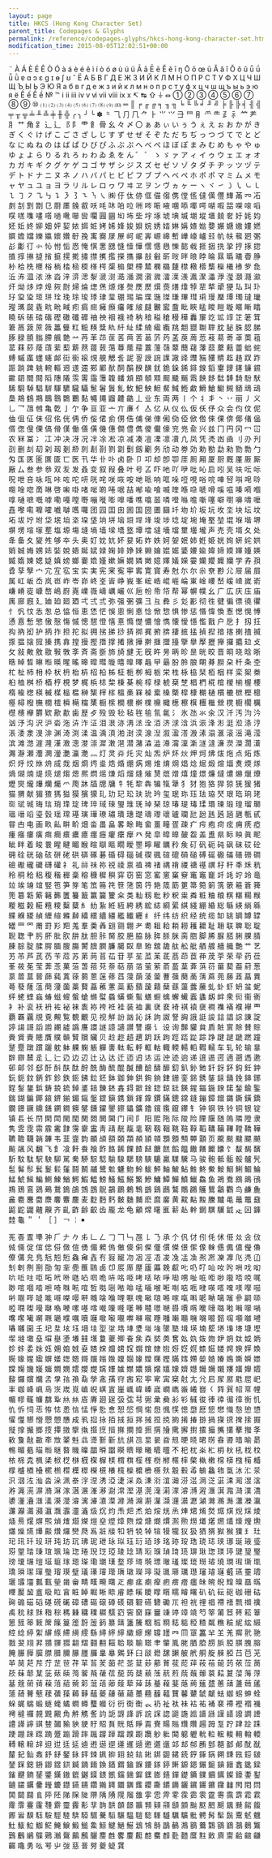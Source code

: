 ```yaml
---
layout: page
title: HKCS (Hong Kong Character Set)
parent_title: Codepages & Glyphs
permalink: /reference/codepages-glyphs/hkcs-hong-kong-character-set.html
modification_time: 2015-08-05T12:02:51+00:00
---
```




<p>¨ À Á È É Ê Ò Ó à á è é ê ì í ò ó ø ù ú ü Ā ā Ē ē Ě ě ī ŋ Ō ō œ ū Ǎ ǎ ǐ Ǒ ǒ ǔ ǖ ǘ ǚ ǜ ɐ ɑ ɔ ɛ ɡ ɪ ɵ ʃ ʊ ˆ Ё А Б В Г Д Е Ж З И Й К Л М Н О П Р С Т У Ф Х Ц Ч Ш Щ Ъ Ы Ь Э Ю Я а б в г д е ж з и й к л м н о п р с т у ф х ц ч ш щ ъ ы ь э ю я ё Ế ế Ề ề № ℡ ⅰ ⅱ ⅲ ⅳ ⅴ ⅵ ⅶ ⅷ ⅸ ⅹ ↸ ↹ ⇧ ⏚ ⏛ ① ② ③ ④ ⑤ ⑥ ⑦ ⑧ ⑨ ⑩ ⑴ ⑵ ⑶ ⑷ ⑸ ⑹ ⑺ ⑻ ⑼ ⑽ ═ ║ ╒ ╓ ╔ ╕ ╖ ╗ ╘ ╙ ╚ ╛ ╜ ╝ ╞ ╟ ╠ ╡ ╢ ╣ ╤ ╥ ╦ ╧ ╨ ╩ ╪ ╫ ╬ ╭ ╮ ╯ ╰ ✽ ⺀ ⺄ ⺆ ⺇ ⺈ ⺊ ⺌ ⺍ ⺕ ⺜ ⺝ ⺥ ⺧ ⺪ ⺬ ⺮ ⺶ ⺼ ⺾ ⻆ ⻊ ⻌ ⻍ ⻏ ⻖ ⻗ ⻞ ⻣ ⼳ 々 〆 〇 ぁ あ ぃ い ぅ う ぇ え ぉ お か が き ぎ く ぐ け げ こ ご さ ざ し じ す ず せ ぜ そ ぞ た だ ち ぢ っ つ づ て で と ど な に ぬ ね の は ば ぱ ひ び ぴ ふ ぶ ぷ へ べ ぺ ほ ぼ ぽ ま み む め も ゃ や ゅ ゆ ょ よ ら り る れ ろ ゎ わ ゐ ゑ を ん ゛ ゜ ゝ ゞ ァ ア ィ イ ゥ ウ ェ エ ォ オ カ ガ キ ギ ク グ ケ ゲ コ ゴ サ ザ シ ジ ス ズ セ ゼ ソ ゾ タ ダ チ ヂ ッ ツ ヅ テ デ ト ド ナ ニ ヌ ネ ノ ハ バ パ ヒ ビ ピ フ ブ プ ヘ ベ ペ ホ ボ ポ マ ミ ム メ モ ャ ヤ ュ ユ ョ ヨ ラ リ ル レ ロ ヮ ワ ヰ ヱ ヲ ン ヴ ヵ ヶ ー ヽ ヾ ㇀ ㇁ ㇂ ㇃ ㇄ ㇅ ㇆ ㇇ ㇈ ㇉ ㇊ ㇋ ㇌ ㇍ ㇎ ㇏ ㈱ 㐵 㑀 㑊 㑌 㑤 㑳 㑺 㑽 㑾 㒓 㒖 㒥 㒯 㒼 㓁 㓈 㓟 㓤 㓻 㔆 㔾 㕑 㕓 㕙 㕡 㕭 㕰 㕲 㕷 㕸 㖄 㖗 㖘 㖡 㖥 㖭 㖿 㗁 㗅 㗇 㗊 㗎 㗒 㗖 㗛 㗝 㗱 㗲 㗳 㗻 㗾 㘉 㘘 㘚 㘣 㘥 㘭 㘵 㘹 㘾 㙇 㙈 㙉 㙎 㙟 㙡 㙺 㚁 㚚 㚥 㚪 㚬 㚰 㚱 㚵 㚹 㚼 㛁 㛃 㛄 㛅 㛇 㛈 㛓 㛔 㛖 㛝 㛡 㛢 㛥 㛦 㛵 㜁 㜃 㜈 㜊 㜍 㜜 㜢 㜣 㜥 㜬 㜭 㜰 㜲 㜳 㜺 㝀 㝃 㝢 㝯 㞗 㞠 㞹 㞾 㟖 㟲 㟸 㟻 㠏 㠙 㠠 㠭 㠶 㠸 㡣 㢠 㣃 㣌 㣑 㣔 㣺 㤈 㤔 㤧 㤲 㤿 㥍 㥣 㥸 㦀 㦉 㦊 㦒 㦙 㦛 㦡 㦤 㦸 㧜 㧢 㧥 㧬 㧸 㧻 㧾 㨁 㨃 㨆 㨗 㨘 㨩 㨪 㨴 㩋 㩒 㩗 㩜 㩞 㩦 㩧 㪗 㪫 㪽 㫞 㫠 㫰 㫲 㫻 㬎 㬙 㬢 㬫 㬹 㭂 㭘 㭠 㭱 㭲 㭻 㭼 㮀 㮕 㮖 㮙 㮡 㮼 㮾 㯂 㯄 㯗 㯝 㯬 㯲 㯳 㯴 㰍 㰑 㰕 㰘 㱔 㲋 㳋 㳍 㳑 㳖 㳜 㳫 㳯 㴒 㴓 㴝 㴲 㴻 㵆 㵌 㵎 㵑 㵟 㵢 㵩 㵪 㵯 㵵 㵽 㶅 㶈 㶊 㶏 㶑 㶥 㶭 㶴 㶿 㷆 㷇 㷉 㷌 㷍 㷓 㷛 㷧 㷨 㷫 㷳 㷴 㷷 㷼 㷽 㸆 㹀 㹃 㹈 㹕 㹴 㺨 㺩 㺪 㺭 㺱 㺸 㺿 㻂 㻇 㻊 㻌 㻐 㻑 㻖 㻗 㻚 㻛 㻞 㻡 㻢 㻧 㻩 㻫 㻰 㻳 㻴 㻺 㻼 㻿 㼀 㼄 㼆 㼇 㼎 㽓 㽘 㽙 㽣 㽼 㾓 㿀 㿈 㿗 㿜 㿥 㿭 㿹 㿺 䀄 䀉 䀝 䀹 䁅 䁓 䁗 䁢 䁥 䁪 䁯 䁱 䂨 䂻 䂿 䃈 䃘 䃟 䃸 䃺 䄂 䄃 䄄 䄉 䄎 䄲 䅧 䅬 䅮 䅼 䅿 䆐 䆲 䇄 䇊 䇏 䇛 䇭 䇯 䇹 䈑 䈣 䉀 䉠 䉪 䉶 䉺 䊌 䊔 䊢 䊵 䊹 䊼 䋴 䋻 䋼 䌫 䍮 䎗 䎚 䎺 䏁 䏙 䏟 䏭 䏰 䏲 䐁 䐂 䐓 䐥 䐭 䑺 䒏 䒑 䒟 䒠 䒢 䒰 䒷 䒽 䓀 䓃 䓅 䓎 䓝 䓞 䓟 䓤 䓩 䓪 䓫 䓬 䓴 䔃 䔄 䔉 䔋 䔖 䔛 䔝 䔧 䔮 䔳 䔶 䔻 䔽 䔿 䕃 䕑 䕒 䕕 䕘 䕜 䕡 䕢 䕪 䕭 䕷 䕸 䖅 䖦 䖳 䗚 䗩 䗪 䘃 䘆 䘏 䘕 䘗 䙛 䙺 䚀 䚡 䚻 䛏 䛐 䛵 䛷 䜓 䜘 䜶 䝄 䝎 䝏 䝼 䞘 䞦 䟕 䟭 䟴 䠀 䠋 䠷 䡝 䡱 䢛 䢭 䢮 䣐 䣝 䣭 䣳 䣺 䤆 䤑 䤞 䤥 䤪 䤭 䤵 䤼 䤾 䥅 䥑 䥓 䥥 䥪 䥲 䦉 䦡 䦧 䧟 䧥 䧧 䨏 䨝 䨤 䨵 䪖 䪤 䪴 䪸 䫑 䫤 䫿 䬐 䬙 䬠 䬬 䬷 䭯 䭰 䭲 䭻 䭾 䮎 䮐 䮓 䮖 䮗 䮝 䮽 䮾 䯀 䰄 䰇 䰎 䰲 䰻 䰾 䱀 䱇 䱗 䱛 䱭 䱷 䱻 䱽 䲁 䲅 䲤 䲮 䲰 䲷 䳍 䳡 䳢 䳭 䴇 䴉 䴐 䴴 䵶 䵷 䶉 䶑 䶜 丄 业 东 両 两 丨 个 丬 丯 丶 丷 丽 丿 义 乚 乛 乪 乸 亀 亁 亅 亇 争 亘 亚 亠 亣 亷 亻 亼 亿 从 仪 仫 仮 仸 伃 众 会 伨 伩 伲 伷 伹 佂 佅 佋 佲 侊 侢 侨 侫 侰 侴 侽 俈 俌 俤 俥 俰 俲 俹 俽 倃 倈 倮 倴 倻 偖 偘 偦 偬 傁 傈 傐 傦 傼 働 僐 僙 僟 僡 僴 僼 儁 儍 儎 儫 兖 兠 兪 兴 兹 冂 円 冈 冖 冚 农 冧 冨 冫 冮 冲 决 冴 况 冸 凃 凇 凉 减 凑 凒 凓 凛 凟 凢 凤 凭 凴 凼 凾 刂 刅 刋 刟 删 刦 刧 刴 刼 剗 剙 剠 剨 剳 剹 劏 劐 劔 劚 务 劤 动 劵 効 勅 勌 勐 勑 勠 勡 勹 匁 匤 匧 匬 匲 匳 匸 医 卂 华 卝 卟 卤 卧 卩 卭 却 卽 卾 厓 厠 厢 厦 厨 厩 厪 厫 厮 厰 厶 叁 参 叅 双 叐 发 叒 变 叙 叚 叠 叶 号 叾 吓 吔 吖 吚 吡 吣 启 吲 吴 呋 呍 呩 呪 呭 咅 咏 咓 咔 咗 咜 咞 咣 咤 咲 咴 咹 哋 哌 响 哐 哚 哣 哯 唂 唍 唓 唘 唞 唣 唥 唨 唫 唿 啇 啉 啓 啝 啩 啫 啱 啲 啳 啹 喆 喐 喩 喰 喴 喹 喺 喼 嗁 嗗 嗘 嗞 嗪 嗬 嗰 嗱 嗵 嗻 嘅 嘑 嘞 嘠 嘡 嘢 嘣 嘥 嘭 嘷 噃 噍 噏 噐 噒 噔 噝 噡 噺 噻 噼 嚉 嚊 嚋 嚒 嚞 嚟 嚡 嚤 嚯 嚱 嚹 嚿 囖 团 园 囯 囱 囻 国 圀 圕 圝 圲 圽 圿 坂 坃 坆 坔 块 坛 坟 坧 坺 坾 坿 垈 垊 垍 垐 垜 垡 垧 垪 垴 垻 垾 埄 埈 埗 埝 埞 埦 埯 埾 堃 堒 堢 堦 堺 塀 塄 塇 塜 塟 塩 塬 塲 塳 墒 墙 墚 墧 墪 墰 墵 墶 墻 壋 壐 壜 壠 声 売 壳 壻 夂 处 夅 备 夊 夑 夝 够 夲 头 奥 奵 妉 妔 妚 妟 妬 妰 妷 妸 妿 姄 姉 姙 姫 姯 姰 姸 姹 娂 娋 娍 娒 娚 娡 娤 娧 娪 娫 娬 娽 婅 婔 婙 婡 婣 婨 婫 婮 婱 婹 婾 媁 媂 媆 媈 媑 媖 媙 媠 媡 媤 媫 嫃 嫎 嫏 嫑 嫓 嫤 嫰 嫲 嫺 嫾 嬍 嬑 嬕 嬟 嬫 孁 孄 孆 孊 孏 学 孨 孭 孴 孶 孼 宀 宂 宐 宖 宝 实 実 宪 宷 寃 寕 寗 寛 寳 寿 尅 尓 尔 尜 尞 尠 尣 屉 届 屓 属 屸 岅 岙 岚 岜 岞 岺 峁 峂 峑 峕 峥 峩 峯 峵 峼 崐 崕 崘 崬 崯 崾 嵆 嵈 嵖 嵗 嵛 嵰 嵴 嵸 嵻 嶅 嶋 嶎 嶤 嶫 嶶 嶹 巁 巗 巛 巵 帉 帋 帒 帮 幂 幈 幞 幺 广 広 庆 庒 庙 庽 廍 廐 廴 廸 廹 廻 廼 弌 弍 弎 弥 强 弻 彍 彐 彑 彜 彡 彣 彲 彻 徃 徤 徧 徱 徺 忂 忄 忛 忟 怣 怱 总 恊 恒 恵 恷 恾 悞 悤 悧 悳 惗 惞 惣 惧 惨 惩 惽 愇 愌 愙 愢 愰 愽 慂 慐 慙 慜 慠 慤 慯 慽 憁 憇 憕 憘 憙 憜 憷 憹 懀 懏 懐 懓 懚 懢 戬 户 戹 扌 扨 抂 抅 抐 抝 护 抦 拃 担 拕 拟 拥 挘 挮 挱 挵 挷 捤 捬 捹 捿 掋 掹 揁 揑 揞 揢 揦 揸 揻 揼 揾 搇 搲 搸 携 搻 摚 摱 摼 撍 撑 撯 撴 撶 擀 擓 擝 擡 擥 擧 擪 攊 攑 攞 攟 攰 攴 攵 敍 敟 敫 敭 斅 斆 斈 斉 斋 斵 斾 旑 旔 无 旣 旿 昘 昞 昣 昰 晄 晈 晋 晍 晓 晗 晣 晧 晫 晳 晽 暅 暎 暒 暚 暤 暭 暳 暶 暿 曍 曎 曧 曱 朂 朌 朎 朖 朙 朞 朥 朶 杄 条 杢 杧 杫 杮 枏 枠 枤 枬 枱 枿 柖 柗 柹 柾 栀 栁 栂 栃 栄 栍 栐 栛 栞 栢 栶 样 栾 桇 桊 桕 桖 桝 桥 梄 梈 梘 梦 梶 梹 梽 棃 棅 棊 椀 椁 椂 椃 椉 椘 椙 椚 椛 椬 椶 椾 楃 楆 楕 楡 楤 楧 楲 楳 榀 榅 榊 榘 榟 榢 榲 槀 槑 槕 槖 槡 槩 槹 槺 樃 樋 樌 樚 樜 樫 樬 樭 樳 橃 橅 橌 橒 橓 橗 橣 橥 橱 橴 橺 檂 檊 檏 檙 檝 檧 檫 檱 檲 檵 檾 櫈 櫉 櫊 櫔 櫘 櫶 欅 欝 欵 歒 歗 歯 歴 歺 殁 毁 毜 毡 毪 毺 氜 氱 氵 氷 氹 氺 氽 汉 汘 汚 汮 汵 汹 汿 沟 沢 沪 沯 沲 泋 泎 泟 泪 泿 洂 洅 洆 洤 洦 济 浗 浛 浜 浱 浲 涁 涏 涖 涤 涥 涱 涹 淾 渂 渄 渊 渏 渕 渘 温 渪 湏 湐 湗 湙 湶 湼 溆 溋 溚 溵 溸 溻 滙 滚 滛 滝 滢 滨 滩 滺 漄 漋 漌 漖 漗 漤 漴 漽 潄 潖 潜 潴 潹 澁 澊 澝 澟 澵 澻 澾 濓 濙 濚 濶 濸 瀃 瀞 瀬 灋 灍 灐 灔 灜 灧 灬 灯 灵 灷 灹 灾 灿 炁 炉 炋 炏 炠 炣 炥 炦 炧 点 炻 炼 炽 烀 烄 烌 烐 烕 烖 烟 烱 烵 烾 焅 焝 焩 焫 焬 焳 焴 焵 焻 焾 煀 煅 煊 煏 煑 煗 煫 煱 煳 煵 煶 煷 煺 煼 煾 熈 熌 熎 熑 熖 熘 熢 熣 熭 熴 熷 熺 燑 燝 燫 燵 燶 爀 爉 爎 爏 爕 爖 爗 爤 爥 爫 爮 牀 牐 牕 牗 牜 牦 犂 犇 犏 犔 犟 犭 犲 狍 狢 猂 猄 猐 猨 猪 猫 猬 献 猸 猹 獁 獈 獏 獱 獴 玌 玏 玘 玜 玞 玧 玪 玺 珉 珎 珏 珐 珕 珡 珢 珤 珦 珯 珳 珷 珹 珻 琂 琑 琒 琔 琕 琗 琙 琜 琞 琟 琷 琸 琹 琼 瑃 瑅 瑇 瑈 瑉 瑓 瑖 瑝 瑠 瑡 瑥 瑨 瑫 瑬 瑴 瑶 瑺 璂 璌 璍 璙 璛 璝 璤 璴 璹 瓈 瓌 瓐 瓓 瓧 瓰 瓱 瓲 瓸 甅 甎 甙 甞 甴 电 画 畂 畆 畊 畍 畑 畓 畕 畠 畧 畭 畮 畲 畺 疃 疍 疎 疒 疞 疱 疴 痃 痈 痜 瘂 瘇 瘬 瘻 癀 癍 癎 癏 癑 癔 癦 癧 癯 癳 癴 癶 発 皐 皡 皥 皷 盌 盖 盙 県 眎 眏 眞 眤 眦 眫 着 睃 睘 睲 睷 睸 睺 睻 瞓 瞘 瞯 瞹 瞾 矃 矅 矋 矝 矦 矴 矾 砈 砘 砜 砞 砹 砼 砽 硂 硄 硇 硋 硑 硓 硔 硦 硺 碁 碈 碍 碯 碱 碶 碸 碹 磇 磒 磓 磗 磘 磤 磮 磰 磱 磵 礆 礮 礲 礳 礴 礶 礻 礼 祘 祙 祢 祱 祾 禀 禃 禆 禇 禑 禙 禝 禟 禥 禩 秄 秆 秊 秌 秔 秢 秱 秴 稆 稪 稭 稺 稾 穃 穅 穉 穥 穽 窃 窑 窓 窰 窻 窼 竂 竃 竈 竉 竏 竓 竚 竛 竜 竝 竢 竧 竩 竪 竾 笋 笌 笔 笟 笧 笩 笹 筂 筃 筕 筢 筬 筯 筻 箒 箢 箣 箲 篏 篐 篬 篺 篼 簒 簕 簛 簵 籂 籄 籑 籖 籝 籭 籰 籴 类 籼 籾 粃 粆 粎 粜 粦 粧 粬 粮 粸 糂 糃 糇 糉 糍 糓 糚 糦 糭 糳 糵 糹 糼 紥 絍 絚 絝 綉 綋 綕 綗 綤 綨 綫 綳 緍 総 緐 緓 緔 緜 緤 緥 緵 緽 緾 縇 縧 繛 繥 繧 繬 繮 繿 纎 纒 纟 纤 纬 纺 织 经 统 缆 缷 罀 罁 罇 罉 罎 罒 罓 罱 罸 羏 羓 羗 羣 羮 羴 翝 翧 翺 耂 耈 耝 耠 耥 耮 耯 耱 耻 耼 联 聛 聡 聢 聣 聦 肀 肟 肧 肶 肷 肼 肽 胆 胩 胬 胶 脃 脇 脉 脌 脎 脒 脔 脗 脚 脪 脲 脴 脷 腂 腈 腖 腙 腚 腬 腭 腼 膄 膓 膥 膪 膶 臁 臈 臤 臯 臶 舘 舚 舦 舩 舭 舾 艔 艢 艥 艶 艹 艺 艻 芇 芦 芪 芿 苄 苊 苏 苐 苘 苢 苮 苷 苸 苼 苽 苿 茋 茘 茚 茝 茽 荗 荢 荣 荦 药 莅 莑 莜 莬 莹 莾 菍 菓 菭 萅 萔 萖 萘 萜 萠 萡 萤 萦 萮 萾 葈 葊 葓 葕 葘 葜 葢 葤 葱 葲 葿 蒀 蒈 蒒 蒓 蒖 蒣 蒭 蒽 蒾 蓚 蓞 蓡 蓢 蓤 蓥 蓸 蔃 蔅 蔐 蔳 蔴 蔸 蕂 蕋 蕌 蕒 蕚 蕟 蕯 蕰 蕳 薓 薗 藁 藖 藠 藮 藼 蘂 蘍 蘏 蘐 蘔 蘖 蘨 蘯 虂 虅 虬 虲 虾 蚒 蚠 蚭 蚲 蛯 蝰 蝱 蝽 螆 螋 螌 螥 螩 螱 蟁 蟎 蟖 蟚 蟮 蟵 蠄 蠏 蠘 蠧 蠭 衂 衅 衆 衏 衞 衠 衤 补 衮 袄 袇 袏 袐 袜 袠 袮 袴 袵 袿 装 裇 裏 裦 裵 裿 褀 褤 襃 襇 襍 襔 襥 襷 覀 覇 覉 覊 覑 覔 覥 覧 覩 覼 见 视 觧 訜 訩 訫 訸 訽 詉 詧 詾 誐 誔 誜 誩 誯 誴 諌 諚 諪 諹 謌 謟 謭 謿 譃 譌 譍 譞 譢 譩 讁 讃 讐 讛 讠 设 询 豑 貛 貟 貭 賍 賔 賖 賛 賩 賫 賲 賷 贃 贋 贌 贑 贒 贘 贜 贝 赺 趂 趦 趩 跀 跃 跔 踁 踎 踨 踪 踭 踺 蹆 蹏 蹨 蹱 蹵 蹷 蹾 躀 躧 躭 躰 躶 躹 躼 軃 軎 軚 転 軤 軭 軲 輙 輭 輰 轁 轊 轜 车 轧 轮 输 辠 辥 辧 辳 辵 辶 辷 辸 边 辺 辻 込 达 迁 迊 迌 迏 运 迚 迹 逈 递 逳 逷 遌 遖 遡 遤 遬 邨 邮 邻 郄 酑 酙 酜 酞 酧 酰 酶 酼 醌 醎 醩 醶 醻 釄 釖 釟 釥 釶 釺 釾 鈈 鈎 鈓 鈡 鈨 鈪 鈫 鈵 鈼 鉁 鉄 鉕 鉘 鉝 鉟 鉢 鉫 鉮 鉷 銁 銄 銉 銏 銮 銱 銹 銺 銾 銿 鋔 鋛 鋣 鋥 鋫 鋬 鋲 鋳 鋴 鋶 鋽 錃 錇 錬 錰 錱 鍀 鍁 鍂 鍃 鍄 鍅 鍈 鍟 鍢 鍦 鍨 鍩 鍫 鍮 鍳 鍴 鍸 鍽 鎁 鎄 鎅 鎆 鎇 鎐 鎜 鎠 鎭 鎸 鎻 鎽 鎿 鏆 鏋 鏓 鏛 鏠 鏰 鏱 鏳 鏴 鐁 鐄 鐈 鐗 鐛 鐝 鐤 鐥 鐦 鐧 鐭 鐾 鑂 鑃 鑍 鑔 鑘 鑛 鑥 鑧 鑬 鑹 鑻 钅 钟 钢 铁 铃 铜 银 锭 镇 镸 长 閅 閖 閗 閙 閠 関 閦 閧 閪 门 间 阝 阳 阸 陁 际 陖 险 陻 隁 随 隖 隣 隥 隶 隽 雴 霃 霛 霡 霱 霴 霶 靀 靁 靑 靕 靗 靝 靟 靭 靱 鞇 鞉 鞛 鞟 鞱 鞲 鞴 鞸 鞺 鞽 鞾 韀 韂 韈 韒 韠 韦 韮 韲 韵 頔 頕 頟 頣 頮 頳 頴 顇 顋 顖 顦 顨 顬 页 颴 颷 颹 飃 飇 飈 飊 风 飜 飞 飠 飡 飦 飬 飱 飵 餎 餙 餜 餷 餸 餹 餻 饀 饂 饊 饍 饝 饢 饣 馛 馤 馪 馸 馼 駄 駅 駚 駠 駡 駦 駵 騌 騐 騟 騡 騦 騯 騻 騼 驘 驜 驣 马 骏 骲 骶 骺 骽 髗 髠 髢 髴 髿 鬂 鬉 鬏 鬔 鬪 鬭 鬴 鬹 魀 魐 魩 魿 鮁 鮃 鮋 鮍 鮎 鮏 鮗 鮝 鮟 鮰 鯏 鯝 鯩 鯭 鯱 鯴 鯿 鰂 鰊 鰌 鰐 鰕 鰛 鰟 鰠 鰦 鰯 鰵 鰺 鱅 鱏 鱓 鱝 鱲 鱻 鱼 鴂 鴌 鴖 鴡 鴴 鴹 鵄 鵉 鵎 鵐 鵞 鵭 鵮 鵼 鵾 鶃 鶓 鶥 鶫 鶽 鷀 鷄 鷉 鷔 鷼 鸊 鸌 鸎 鸘 鸜 鸟 鹻 麁 麄 麅 麐 麕 麖 麘 麞 麢 麦 麨 麪 麫 麬 麯 麱 麽 麿 黁 黄 黆 黇 黢 黱 黸 黾 鼂 鼈 鼗 鼦 鼧 鼹 齄 齅 齐 齓 齚 齢 齩 齿 龎 龙 龟 龥 龦 龧 龨 龩 龪 龫 龬 龭 龮 龯 龰 龱 龲 龳 龜 ＂ ＇ ［ ］ ￢ ￤ ￭ </p>
<p>&#x20021; &#x2003e; &#x20046; &#x2004e; &#x20068; &#x20086; &#x20087; &#x2008a; &#x20094; &#x200ca; &#x200cb; &#x200cc; &#x200cd; &#x200d1; &#x200ee; &#x2010c; &#x2010e; &#x20118; &#x201a4; &#x201a9; &#x201ab; &#x201c1; &#x201d4; &#x201f2; &#x20204; &#x2020c; &#x20214; &#x20239; &#x2025b; &#x20274; &#x20275; &#x20299; &#x2029e; &#x202a0; &#x202b7; &#x202bf; &#x202c0; &#x202e5; &#x2030a; &#x20325; &#x20341; &#x20345; &#x20346; &#x20347; &#x2037e; &#x2037f; &#x20380; &#x203a0; &#x203a7; &#x203b5; &#x203c9; &#x203cb; &#x203f5; &#x203fc; &#x20413; &#x20414; &#x2041f; &#x20465; &#x20487; &#x2048e; &#x20491; &#x20492; &#x204a3; &#x204d7; &#x204fc; &#x204fe; &#x20547; &#x2058e; &#x205a5; &#x205b3; &#x205c3; &#x205ca; &#x205d0; &#x205d5; &#x205df; &#x205e0; &#x205eb; &#x20611; &#x20615; &#x20619; &#x2061a; &#x20630; &#x20656; &#x20676; &#x2070e; &#x20731; &#x20779; &#x2082c; &#x20873; &#x208d5; &#x20916; &#x20923; &#x20954; &#x20979; &#x209e7; &#x20a11; &#x20a50; &#x20a6f; &#x20ab4; &#x20ac2; &#x20acd; &#x20b0d; &#x20b8f; &#x20b9f; &#x20ba8; &#x20ba9; &#x20bbf; &#x20bc6; &#x20bcb; &#x20be2; &#x20beb; &#x20bfb; &#x20bff; &#x20c0b; &#x20c0d; &#x20c20; &#x20c34; &#x20c3a; &#x20c3b; &#x20c41; &#x20c42; &#x20c43; &#x20c53; &#x20c65; &#x20c77; &#x20c78; &#x20c7c; &#x20c8d; &#x20c96; &#x20c9c; &#x20cb5; &#x20cb8; &#x20ccf; &#x20cd3; &#x20cd4; &#x20cd5; &#x20cd6; &#x20cdd; &#x20ced; &#x20cff; &#x20d15; &#x20d28; &#x20d31; &#x20d32; &#x20d46; &#x20d47; &#x20d48; &#x20d49; &#x20d4c; &#x20d4d; &#x20d4e; &#x20d6f; &#x20d71; &#x20d74; &#x20d7c; &#x20d7e; &#x20d7f; &#x20d96; &#x20d9c; &#x20da7; &#x20db2; &#x20dc8; &#x20e04; &#x20e09; &#x20e0a; &#x20e0d; &#x20e0e; &#x20e0f; &#x20e10; &#x20e11; &#x20e16; &#x20e1d; &#x20e4c; &#x20e6d; &#x20e73; &#x20e75; &#x20e76; &#x20e77; &#x20e78; &#x20e79; &#x20e7a; &#x20e7b; &#x20e8c; &#x20e96; &#x20e98; &#x20e9d; &#x20ea2; &#x20eaa; &#x20eab; &#x20eac; &#x20eb6; &#x20ed7; &#x20ed8; &#x20edd; &#x20ef8; &#x20ef9; &#x20efa; &#x20efb; &#x20f1d; &#x20f26; &#x20f2d; &#x20f2e; &#x20f30; &#x20f31; &#x20f3b; &#x20f4c; &#x20f64; &#x20f8d; &#x20f90; &#x20fad; &#x20fb4; &#x20fb5; &#x20fb6; &#x20fbc; &#x20fdf; &#x20fea; &#x20feb; &#x20fec; &#x20fed; &#x21014; &#x2101d; &#x2101e; &#x2104f; &#x2105c; &#x2106f; &#x21075; &#x21076; &#x21077; &#x21078; &#x2107b; &#x21088; &#x21096; &#x2109d; &#x210b4; &#x210bf; &#x210c0; &#x210c1; &#x210c7; &#x210c8; &#x210c9; &#x210cf; &#x210d3; &#x210e4; &#x210f4; &#x210f5; &#x210f6; &#x2112f; &#x2113b; &#x2113d; &#x21145; &#x21148; &#x2114f; &#x21180; &#x21187; &#x211d9; &#x2123c; &#x2124f; &#x2127c; &#x212a8; &#x212a9; &#x212b0; &#x212e3; &#x212fe; &#x21302; &#x21303; &#x21304; &#x21305; &#x21336; &#x2133a; &#x21375; &#x21376; &#x2138e; &#x21398; &#x2139c; &#x213c5; &#x213c6; &#x213ed; &#x213fe; &#x21413; &#x21416; &#x21424; &#x2143f; &#x21452; &#x21454; &#x21455; &#x2148a; &#x21497; &#x214b6; &#x214e8; &#x214fd; &#x21577; &#x21582; &#x21596; &#x2160a; &#x21613; &#x21619; &#x2163e; &#x21661; &#x21692; &#x216b8; &#x216ba; &#x216c0; &#x216c1; &#x216c2; &#x216d3; &#x216d5; &#x216df; &#x216e6; &#x216e7; &#x216e8; &#x216fa; &#x216fb; &#x216fc; &#x216fe; &#x2170d; &#x21710; &#x21726; &#x2173a; &#x2173b; &#x2173c; &#x21757; &#x2176c; &#x2176d; &#x2176e; &#x2176f; &#x21770; &#x21771; &#x21773; &#x21774; &#x217ab; &#x217b0; &#x217b1; &#x217b2; &#x217b3; &#x217b4; &#x217b5; &#x217c3; &#x217c7; &#x217d9; &#x217da; &#x217db; &#x217dc; &#x217df; &#x217ef; &#x217f5; &#x217f6; &#x217f8; &#x217f9; &#x217fa; &#x217fb; &#x217fc; &#x21820; &#x21828; &#x21829; &#x2182a; &#x2182d; &#x21839; &#x2183a; &#x2183b; &#x21840; &#x21845; &#x21852; &#x2185e; &#x21861; &#x21862; &#x21863; &#x21864; &#x21877; &#x2187b; &#x21883; &#x21884; &#x21885; &#x2189e; &#x2189f; &#x218a0; &#x218a1; &#x218a2; &#x218be; &#x218bf; &#x218d1; &#x218d6; &#x218d7; &#x218d8; &#x218d9; &#x218fa; &#x21903; &#x21904; &#x21905; &#x21910; &#x21911; &#x21912; &#x21915; &#x2191c; &#x21922; &#x21927; &#x2193b; &#x21944; &#x21958; &#x2196a; &#x2197c; &#x21980; &#x21983; &#x21988; &#x21996; &#x219db; &#x219f3; &#x21a2d; &#x21a34; &#x21a45; &#x21a4b; &#x21a63; &#x21b44; &#x21bc1; &#x21bc2; &#x21c2a; &#x21c70; &#x21ca2; &#x21ca5; &#x21cac; &#x21d46; &#x21d5e; &#x21d90; &#x21db6; &#x21dba; &#x21dca; &#x21dd1; &#x21deb; &#x21df9; &#x21e1c; &#x21e23; &#x21e37; &#x21e3d; &#x21e89; &#x21ea4; &#x21ea8; &#x21ec8; &#x21ed5; &#x21f0f; &#x21f15; &#x21f6a; &#x21f9e; &#x21fa1; &#x21fe8; &#x22045; &#x22049; &#x2207e; &#x2209a; &#x220c7; &#x220fc; &#x2212a; &#x2215b; &#x22173; &#x2217a; &#x221a1; &#x221c1; &#x221c3; &#x22208; &#x2227c; &#x22321; &#x22325; &#x223bd; &#x223d0; &#x223d7; &#x223fa; &#x22465; &#x22471; &#x2248b; &#x22491; &#x224b0; &#x224ed; &#x22513; &#x2251b; &#x22530; &#x22554; &#x2258d; &#x225af; &#x225be; &#x2261b; &#x2261c; &#x2262b; &#x22668; &#x2267a; &#x22696; &#x22698; &#x226f4; &#x226f5; &#x226f6; &#x22712; &#x22714; &#x2271b; &#x2271f; &#x2272a; &#x22775; &#x22781; &#x22796; &#x227b4; &#x227b5; &#x227cd; &#x22803; &#x2285f; &#x22860; &#x22871; &#x228ad; &#x228c1; &#x228f7; &#x22926; &#x22939; &#x2294f; &#x22967; &#x2296b; &#x22980; &#x22993; &#x22a66; &#x22acf; &#x22ad5; &#x22ae6; &#x22ae8; &#x22b0e; &#x22b22; &#x22b3f; &#x22b43; &#x22b6a; &#x22bca; &#x22bce; &#x22c26; &#x22c27; &#x22c38; &#x22c4c; &#x22c51; &#x22c55; &#x22c62; &#x22c88; &#x22c9b; &#x22ca1; &#x22ca9; &#x22cb2; &#x22cb7; &#x22cc2; &#x22cc6; &#x22cc9; &#x22d07; &#x22d08; &#x22d12; &#x22d44; &#x22d4c; &#x22d67; &#x22d8d; &#x22d95; &#x22da0; &#x22da3; &#x22da4; &#x22db7; &#x22dee; &#x22e0d; &#x22e36; &#x22e42; &#x22e78; &#x22e8b; &#x22eb3; &#x22eef; &#x22f74; &#x22fcc; &#x22fe3; &#x23033; &#x23044; &#x2304b; &#x23066; &#x2307d; &#x2307e; &#x2308e; &#x230b7; &#x230bc; &#x230da; &#x23103; &#x2313d; &#x2317d; &#x23182; &#x231a4; &#x231a5; &#x231b3; &#x231c8; &#x231c9; &#x231f7; &#x231f8; &#x231f9; &#x2320f; &#x23225; &#x2322f; &#x23231; &#x23232; &#x23233; &#x23234; &#x23256; &#x23262; &#x23281; &#x23289; &#x2328a; &#x232ab; &#x232ac; &#x232ad; &#x232d2; &#x232e0; &#x232e1; &#x23300; &#x2330a; &#x2331f; &#x233b4; &#x233cc; &#x233de; &#x233e6; &#x233f4; &#x233f5; &#x233f9; &#x233fa; &#x233fe; &#x23400; &#x2343f; &#x23450; &#x2346f; &#x23472; &#x234e5; &#x23519; &#x23530; &#x23551; &#x2355a; &#x23567; &#x23595; &#x23599; &#x2359c; &#x235cd; &#x235ce; &#x235cf; &#x235f3; &#x23600; &#x23617; &#x2361a; &#x2363c; &#x23640; &#x23659; &#x2365f; &#x23677; &#x236a6; &#x236ad; &#x236ba; &#x236df; &#x236ee; &#x23703; &#x23716; &#x23720; &#x2372d; &#x2372f; &#x2373f; &#x23766; &#x23781; &#x237a2; &#x237bc; &#x237c2; &#x237d5; &#x237d6; &#x237d7; &#x2383a; &#x239c2; &#x23aa7; &#x23adb; &#x23aee; &#x23afa; &#x23b1a; &#x23b5a; &#x23c63; &#x23c99; &#x23c9a; &#x23c9b; &#x23cb5; &#x23cb7; &#x23cc7; &#x23cc8; &#x23cc9; &#x23cfc; &#x23cfd; &#x23cfe; &#x23cff; &#x23d40; &#x23d5b; &#x23d7e; &#x23d8f; &#x23db6; &#x23db7; &#x23db8; &#x23db9; &#x23dba; &#x23dbb; &#x23dbc; &#x23dbd; &#x23de3; &#x23df8; &#x23e06; &#x23e11; &#x23e2c; &#x23e2d; &#x23e2e; &#x23e2f; &#x23e30; &#x23e31; &#x23e39; &#x23e88; &#x23e89; &#x23e8a; &#x23e8b; &#x23eb9; &#x23ebf; &#x23ed7; &#x23ef7; &#x23ef8; &#x23ef9; &#x23efa; &#x23efb; &#x23efc; &#x23f35; &#x23f41; &#x23f4a; &#x23f61; &#x23f7f; &#x23f80; &#x23f81; &#x23f82; &#x23f8f; &#x23fb4; &#x23fb7; &#x23fc0; &#x23fc5; &#x23feb; &#x23fec; &#x23fed; &#x23fee; &#x23fef; &#x23ff0; &#x24011; &#x24039; &#x2403a; &#x2403b; &#x2403c; &#x2403d; &#x24057; &#x24085; &#x2408b; &#x2408c; &#x2408d; &#x24091; &#x240c9; &#x240e1; &#x240ec; &#x24104; &#x2410f; &#x24119; &#x2413f; &#x24140; &#x24144; &#x2414e; &#x24155; &#x24156; &#x24157; &#x2415c; &#x2415f; &#x24177; &#x2417a; &#x241a3; &#x241a4; &#x241a5; &#x241ac; &#x241b5; &#x241cd; &#x241e2; &#x241fc; &#x2421b; &#x2424b; &#x24256; &#x24259; &#x24276; &#x24277; &#x24278; &#x24284; &#x24293; &#x24295; &#x242a5; &#x242bf; &#x242c1; &#x242c9; &#x242ca; &#x242ee; &#x242fa; &#x2430d; &#x2431a; &#x24334; &#x24348; &#x24362; &#x24363; &#x24364; &#x24365; &#x2438c; &#x24396; &#x2439c; &#x243bd; &#x243c1; &#x243e9; &#x243ea; &#x243f2; &#x243f8; &#x24404; &#x24435; &#x24436; &#x2445a; &#x2445b; &#x24473; &#x24487; &#x24488; &#x244b9; &#x244bc; &#x244ce; &#x244d3; &#x244d6; &#x24505; &#x24521; &#x24578; &#x245c8; &#x24618; &#x2462a; &#x24665; &#x24674; &#x24697; &#x246d4; &#x24706; &#x24725; &#x2472f; &#x2478f; &#x247e0; &#x24812; &#x24823; &#x24882; &#x248e9; &#x248f0; &#x248f1; &#x248f2; &#x248f3; &#x248fb; &#x248ff; &#x24900; &#x24901; &#x2490c; &#x24916; &#x24917; &#x24919; &#x2492f; &#x24933; &#x24934; &#x2493e; &#x2493f; &#x24940; &#x24941; &#x24942; &#x24943; &#x24962; &#x24963; &#x24974; &#x24975; &#x24976; &#x2497b; &#x2497f; &#x24982; &#x24988; &#x24989; &#x2498a; &#x2498b; &#x2498c; &#x2498d; &#x2498e; &#x2498f; &#x24994; &#x249a4; &#x249a7; &#x249a9; &#x249ab; &#x249ac; &#x249ad; &#x249b7; &#x249b8; &#x249b9; &#x249ba; &#x249bb; &#x249c5; &#x249d0; &#x249da; &#x249de; &#x249df; &#x249e3; &#x249e5; &#x249ec; &#x249ed; &#x249f6; &#x249f7; &#x249f8; &#x249f9; &#x249fb; &#x24a0e; &#x24a12; &#x24a13; &#x24a15; &#x24a21; &#x24a22; &#x24a23; &#x24a24; &#x24a25; &#x24a26; &#x24a27; &#x24a28; &#x24a29; &#x24a2a; &#x24a3e; &#x24a42; &#x24a45; &#x24a4a; &#x24a4e; &#x24a4f; &#x24a50; &#x24a51; &#x24a5d; &#x24a65; &#x24a66; &#x24a67; &#x24a71; &#x24a77; &#x24a78; &#x24a79; &#x24a7a; &#x24a8c; &#x24a93; &#x24a94; &#x24a95; &#x24a96; &#x24aa4; &#x24aa5; &#x24aa6; &#x24aa7; &#x24ab1; &#x24ab2; &#x24ab3; &#x24aba; &#x24abb; &#x24abc; &#x24ac0; &#x24ac7; &#x24aca; &#x24ad1; &#x24adf; &#x24ae2; &#x24ae9; &#x24b0f; &#x24b6e; &#x24bf5; &#x24c09; &#x24c9e; &#x24c9f; &#x24cc9; &#x24cd9; &#x24d06; &#x24d13; &#x24db8; &#x24dea; &#x24deb; &#x24e3b; &#x24e50; &#x24ea5; &#x24ea7; &#x24f0e; &#x24f5c; &#x24f82; &#x24f86; &#x24f97; &#x24f9a; &#x24fa9; &#x24fb8; &#x24fc2; &#x2502c; &#x25052; &#x2509d; &#x2512b; &#x25148; &#x2517d; &#x2517e; &#x251cd; &#x251e3; &#x251e6; &#x251e7; &#x25220; &#x25221; &#x25250; &#x25299; &#x252c7; &#x252d8; &#x2530e; &#x25311; &#x25313; &#x25419; &#x25425; &#x2542f; &#x25430; &#x25446; &#x2546c; &#x2546e; &#x2549a; &#x25531; &#x25535; &#x2553f; &#x2555b; &#x2555c; &#x2555d; &#x2555e; &#x25562; &#x25565; &#x25566; &#x25581; &#x25584; &#x2558f; &#x255b9; &#x255d5; &#x255db; &#x255e0; &#x25605; &#x25635; &#x25651; &#x25683; &#x25695; &#x256e3; &#x256f6; &#x25706; &#x2571d; &#x25725; &#x2573d; &#x25772; &#x257c7; &#x257df; &#x257e0; &#x257e1; &#x25857; &#x2585d; &#x25872; &#x258c8; &#x258e1; &#x25903; &#x25946; &#x25956; &#x259ac; &#x259cc; &#x25a54; &#x25a95; &#x25a9c; &#x25aae; &#x25aaf; &#x25ae9; &#x25b74; &#x25b89; &#x25bb3; &#x25bb4; &#x25bc6; &#x25be4; &#x25be8; &#x25c01; &#x25c06; &#x25c21; &#x25c4a; &#x25c65; &#x25c91; &#x25ca4; &#x25cc0; &#x25cc1; &#x25cfe; &#x25d20; &#x25d30; &#x25d43; &#x25e0e; &#x25e49; &#x25e81; &#x25e82; &#x25e83; &#x25ea6; &#x25ebc; &#x25ed7; &#x25ed8; &#x25f1a; &#x25f4b; &#x25fe1; &#x25fe2; &#x26029; &#x26048; &#x26064; &#x26083; &#x26097; &#x260a4; &#x260a5; &#x26102; &#x26121; &#x26159; &#x2615a; &#x2615b; &#x2615c; &#x261ad; &#x261ae; &#x261b2; &#x261dd; &#x26258; &#x26261; &#x2626a; &#x2626b; &#x262d0; &#x26335; &#x2634b; &#x2634c; &#x26351; &#x263be; &#x263f5; &#x263f8; &#x26402; &#x26410; &#x26411; &#x26412; &#x2644a; &#x26469; &#x26484; &#x26488; &#x26489; &#x2648d; &#x26498; &#x26512; &#x26572; &#x265a0; &#x265ad; &#x265bf; &#x26612; &#x26626; &#x266af; &#x266b1; &#x266b5; &#x266da; &#x266e8; &#x266fc; &#x26716; &#x26741; &#x26799; &#x267b3; &#x267b4; &#x267cc; &#x2681c; &#x26846; &#x2685e; &#x2686e; &#x26888; &#x2688a; &#x26893; &#x268c7; &#x2690e; &#x26911; &#x26926; &#x26939; &#x26951; &#x269a8; &#x269b5; &#x269f2; &#x269fa; &#x26a2d; &#x26a2e; &#x26a34; &#x26a42; &#x26a51; &#x26a52; &#x26b05; &#x26b0a; &#x26b13; &#x26b15; &#x26b23; &#x26b28; &#x26b50; &#x26b51; &#x26b52; &#x26b53; &#x26b5b; &#x26b75; &#x26b82; &#x26b96; &#x26b97; &#x26b9d; &#x26bb3; &#x26bc0; &#x26bf7; &#x26c21; &#x26c40; &#x26c41; &#x26c46; &#x26c7e; &#x26c7f; &#x26c80; &#x26c81; &#x26c82; &#x26ca4; &#x26cb7; &#x26cb8; &#x26cbd; &#x26cc0; &#x26cc3; &#x26cd1; &#x26d22; &#x26d23; &#x26d24; &#x26d25; &#x26d26; &#x26d27; &#x26d28; &#x26d29; &#x26d2a; &#x26d51; &#x26d74; &#x26da0; &#x26da1; &#x26da2; &#x26da3; &#x26da4; &#x26da5; &#x26da6; &#x26da7; &#x26dae; &#x26ddc; &#x26dea; &#x26deb; &#x26df0; &#x26e00; &#x26e05; &#x26e07; &#x26e12; &#x26e42; &#x26e43; &#x26e44; &#x26e45; &#x26e6e; &#x26e72; &#x26e77; &#x26e84; &#x26e8b; &#x26e99; &#x26ed0; &#x26ed1; &#x26ed2; &#x26ed3; &#x26ed4; &#x26ed5; &#x26ed6; &#x26ed7; &#x26f26; &#x26f73; &#x26f74; &#x26f9f; &#x26fa1; &#x26fbe; &#x26fde; &#x26fdf; &#x2700e; &#x2704b; &#x27052; &#x27053; &#x27088; &#x270ad; &#x270ae; &#x270af; &#x270cd; &#x270d2; &#x270f8; &#x27109; &#x2710c; &#x2710d; &#x27126; &#x27127; &#x27164; &#x27165; &#x27175; &#x271cd; &#x2721b; &#x27267; &#x27280; &#x27285; &#x2728b; &#x272b2; &#x272b6; &#x272e6; &#x27352; &#x2739a; &#x273ff; &#x27422; &#x27450; &#x27484; &#x27486; &#x27574; &#x275a3; &#x275e0; &#x275e4; &#x275fd; &#x275fe; &#x27607; &#x2760c; &#x27632; &#x27639; &#x27655; &#x27656; &#x27657; &#x27694; &#x2770f; &#x27735; &#x27736; &#x27741; &#x2775e; &#x27784; &#x27785; &#x277cc; &#x27858; &#x27870; &#x2789d; &#x278b2; &#x278c8; &#x27924; &#x27967; &#x2797a; &#x279a0; &#x279dd; &#x279fd; &#x27a0a; &#x27a0e; &#x27a3e; &#x27a53; &#x27a59; &#x27a79; &#x27a84; &#x27abd; &#x27abe; &#x27af4; &#x27b06; &#x27b0b; &#x27b18; &#x27b38; &#x27b39; &#x27b3a; &#x27b48; &#x27bef; &#x27bf4; &#x27c12; &#x27c6c; &#x27cb1; &#x27cc5; &#x27d2f; &#x27d53; &#x27d54; &#x27d66; &#x27d73; &#x27d84; &#x27d8f; &#x27d98; &#x27dbd; &#x27ddc; &#x27e4d; &#x27e4f; &#x27f2e; &#x27ff9; &#x28002; &#x28009; &#x2801e; &#x28023; &#x28024; &#x28048; &#x28083; &#x28090; &#x280bd; &#x280be; &#x280e8; &#x280e9; &#x280f4; &#x2812e; &#x2814f; &#x2815d; &#x2816f; &#x28189; &#x281af; &#x281bc; &#x28207; &#x28218; &#x2821a; &#x28256; &#x2827c; &#x2829b; &#x282cd; &#x282e2; &#x28306; &#x28318; &#x2832f; &#x2833a; &#x28365; &#x2836d; &#x2837d; &#x2838a; &#x28412; &#x28468; &#x2846c; &#x28473; &#x28482; &#x28501; &#x2853c; &#x2853d; &#x2856c; &#x285e8; &#x285f4; &#x28600; &#x2860b; &#x28625; &#x2863b; &#x286aa; &#x286ab; &#x286b2; &#x286bc; &#x286d8; &#x286e6; &#x2870f; &#x28713; &#x28804; &#x2882b; &#x28933; &#x28948; &#x28949; &#x28956; &#x28964; &#x28968; &#x2896c; &#x2896d; &#x2897e; &#x28989; &#x289a8; &#x289aa; &#x289ab; &#x289b8; &#x289bc; &#x289c0; &#x289dc; &#x289de; &#x289e1; &#x289e3; &#x289e4; &#x289e7; &#x289e8; &#x289f9; &#x289fa; &#x289fb; &#x289fc; &#x28a0f; &#x28a16; &#x28a25; &#x28a29; &#x28a32; &#x28a36; &#x28a44; &#x28a45; &#x28a46; &#x28a47; &#x28a48; &#x28a49; &#x28a4a; &#x28a4b; &#x28a59; &#x28a5a; &#x28a81; &#x28a82; &#x28a83; &#x28a9a; &#x28a9b; &#x28a9c; &#x28ac0; &#x28ac6; &#x28acb; &#x28acc; &#x28ace; &#x28ade; &#x28adf; &#x28ae0; &#x28ae1; &#x28ae2; &#x28ae3; &#x28ae5; &#x28aea; &#x28afc; &#x28b0c; &#x28b13; &#x28b21; &#x28b22; &#x28b2b; &#x28b2c; &#x28b2d; &#x28b2f; &#x28b46; &#x28b4c; &#x28b4e; &#x28b50; &#x28b63; &#x28b64; &#x28b65; &#x28b66; &#x28b6c; &#x28b8f; &#x28b99; &#x28b9c; &#x28b9d; &#x28bb9; &#x28bc2; &#x28bc5; &#x28bd4; &#x28bd7; &#x28bd9; &#x28bda; &#x28be7; &#x28be8; &#x28be9; &#x28bea; &#x28beb; &#x28bec; &#x28bf5; &#x28bff; &#x28c03; &#x28c09; &#x28c1c; &#x28c1d; &#x28c23; &#x28c26; &#x28c2b; &#x28c30; &#x28c39; &#x28c3b; &#x28cca; &#x28ccd; &#x28cd2; &#x28d34; &#x28d99; &#x28db9; &#x28e0f; &#x28e36; &#x28e39; &#x28e65; &#x28e66; &#x28e97; &#x28eac; &#x28eb2; &#x28eb3; &#x28ed9; &#x28ee7; &#x28fc5; &#x29079; &#x29088; &#x2908b; &#x29093; &#x290af; &#x290b0; &#x290b1; &#x290c0; &#x290e4; &#x290e5; &#x290ec; &#x290ed; &#x2910d; &#x29110; &#x2913c; &#x2914d; &#x2915b; &#x2915e; &#x29170; &#x2919c; &#x291a8; &#x291d5; &#x291eb; &#x2941d; &#x29420; &#x29433; &#x2943f; &#x29448; &#x294d0; &#x294d9; &#x294da; &#x294e5; &#x294e7; &#x2959e; &#x295b0; &#x295b8; &#x295d7; &#x295e9; &#x295f4; &#x29720; &#x29732; &#x297d4; &#x29810; &#x29857; &#x298a4; &#x298d1; &#x298ea; &#x298f1; &#x298fa; &#x29903; &#x29905; &#x2992f; &#x29945; &#x29947; &#x29948; &#x29949; &#x2995d; &#x2996a; &#x2999d; &#x299c3; &#x299c9; &#x29a28; &#x29a4d; &#x29b05; &#x29b0e; &#x29bd5; &#x29c73; &#x29cad; &#x29d3e; &#x29d5a; &#x29d7c; &#x29d98; &#x29d9b; &#x29df6; &#x29e06; &#x29e2d; &#x29e68; &#x29eac; &#x29eb0; &#x29ec3; &#x29ef8; &#x29f23; &#x29f30; &#x29fb7; &#x29fde; &#x2a014; &#x2a087; &#x2a0b9; &#x2a0e1; &#x2a0ed; &#x2a0f3; &#x2a0f8; &#x2a0fe; &#x2a107; &#x2a123; &#x2a133; &#x2a134; &#x2a150; &#x2a192; &#x2a193; &#x2a1ab; &#x2a1b4; &#x2a1b5; &#x2a1df; &#x2a1f5; &#x2a220; &#x2a233; &#x2a293; &#x2a29f; &#x2a2b2; &#x2a2b4; &#x2a2b6; &#x2a2ba; &#x2a2bd; &#x2a2df; &#x2a2ff; &#x2a351; &#x2a3a9; &#x2a434; &#x2a45b; &#x2a5c6; &#x2a5cb; &#x2a601; &#x2a632; &#x2a64a; &#x2a65b; &#x2a6a9; &#x2f825; &#x2f83b; &#x2f840; &#x2f878; &#x2f894; &#x2f8a6; &#x2f8cd; &#x2f994; &#x2f9b2; &#x2f9bc; &#x2f9d4; </p>
